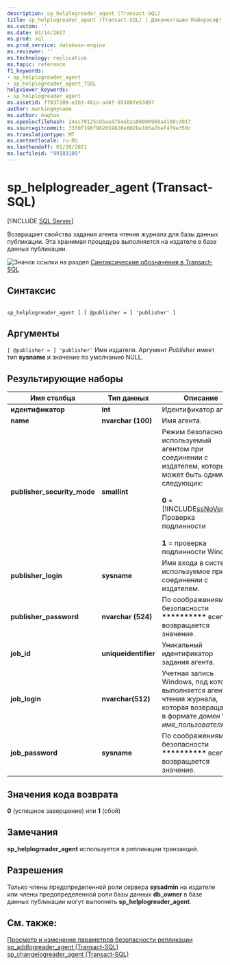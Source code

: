 ```yaml
---
description: sp_helplogreader_agent (Transact-SQL)
title: sp_helplogreader_agent (Transact-SQL) | Документация Майкрософт
ms.custom: ''
ms.date: 03/14/2017
ms.prod: sql
ms.prod_service: database-engine
ms.reviewer: ''
ms.technology: replication
ms.topic: reference
f1_keywords:
- sp_helplogreader_agent
- sp_helplogreader_agent_TSQL
helpviewer_keywords:
- sp_helplogreader_agent
ms.assetid: ff837209-e2b3-481a-a48f-8530bfe53d97
author: markingmyname
ms.author: maghan
ms.openlocfilehash: 24ec79125cbbae4764eb2a88000969a4100c4917
ms.sourcegitcommit: 33f0f190f962059826e002be165a2bef4f9e350c
ms.translationtype: MT
ms.contentlocale: ru-RU
ms.lasthandoff: 01/30/2021
ms.locfileid: "99183109"
---
```

# <a name="sp_helplogreader_agent-transact-sql"></a>sp_helplogreader_agent (Transact-SQL)
[!INCLUDE [SQL Server](../../includes/applies-to-version/sqlserver.md)]

  Возвращает свойства задания агента чтения журнала для базы данных публикации. Эта хранимая процедура выполняется на издателе в базе данных публикации.  
  
 ![Значок ссылки на раздел](../../database-engine/configure-windows/media/topic-link.gif "Значок ссылки на раздел") [Синтаксические обозначения в Transact-SQL](../../t-sql/language-elements/transact-sql-syntax-conventions-transact-sql.md)  
  
## <a name="syntax"></a>Синтаксис  
  
```  
  
sp_helplogreader_agent [ [ @publisher = ] 'publisher' ]  
```  
  
## <a name="arguments"></a>Аргументы  
`[ @publisher = ] 'publisher'` Имя издателя. Аргумент *Publisher* имеет тип **sysname** и значение по умолчанию NULL.  
  
## <a name="result-sets"></a>Результирующие наборы  
  
|Имя столбца|Тип данных|Описание|  
|-----------------|---------------|-----------------|  
|**идентификатор**|**int**|Идентификатор агента.|  
|**name**|**nvarchar (100)**|Имя агента.|  
|**publisher_security_mode**|**smallint**|Режим безопасности, используемый агентом при соединении с издателем, который может быть одним из следующих:<br /><br /> **0**  =  [!INCLUDE[ssNoVersion](../../includes/ssnoversion-md.md)] Проверка подлинности<br /><br /> **1** = проверка подлинности Windows.|  
|**publisher_login**|**sysname**|Имя входа в систему, используемое при соединении с издателем.|  
|**publisher_password**|**nvarchar (524)**|По соображениям безопасности **\*\*\*\*\*\*\*\*\*\*** всегда возвращается значение.|  
|**job_id**|**uniqueidentifier**|Уникальный идентификатор задания агента.|  
|**job_login**|**nvarchar(512)**|Учетная запись Windows, под которой выполняется агент чтения журнала, которая возвращается в формате *домен* \\ *имя_пользователя*.|  
|**job_password**|**sysname**|По соображениям безопасности **\*\*\*\*\*\*\*\*\*\*** всегда возвращается значение.|  
  
## <a name="return-code-values"></a>Значения кода возврата  
 **0** (успешное завершение) или **1** (сбой)  
  
## <a name="remarks"></a>Замечания  
 **sp_helplogreader_agent** используется в репликации транзакций.  
  
## <a name="permissions"></a>Разрешения  
 Только члены предопределенной роли сервера **sysadmin** на издателе или члены предопределенной роли базы данных **db_owner** в базе данных публикации могут выполнять **sp_helplogreader_agent**.  
  
## <a name="see-also"></a>См. также:  
 [Просмотр и изменение параметров безопасности репликации](../../relational-databases/replication/security/view-and-modify-replication-security-settings.md)   
 [sp_addlogreader_agent &#40;Transact-SQL&#41;](../../relational-databases/system-stored-procedures/sp-addlogreader-agent-transact-sql.md)   
 [sp_changelogreader_agent &#40;Transact-SQL&#41;](../../relational-databases/system-stored-procedures/sp-changelogreader-agent-transact-sql.md)  
  
  
